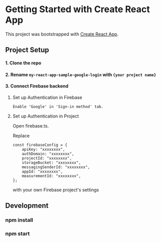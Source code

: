 # Getting Started with Create React App

This project was bootstrapped with [Create React App](https://github.com/facebook/create-react-app).

## Project Setup

#### 1. Clone the repo

#### 2. Rename `my-react-app-sample-google-login` with `{your project name}`

#### 3. Connect Firebase backend

1.  Set up Authentication in Firebase

        Enable 'Google' in 'Sign-in method' tab.

2.  Set up Authentication in Project

    Open firebase.ts.

    Replace

    ```
    const firebaseConfig = {
        apiKey: "xxxxxxxx",
        authDomain: "xxxxxxxx",
        projectId: "xxxxxxxx",
        storageBucket: "xxxxxxxx",
        messagingSenderId: "xxxxxxxx",
        appId: "xxxxxxxx",
        measurementId: "xxxxxxxx",
    };
    ```

    with your own Firebase project's settings

## Development

### npm install

### npm start
